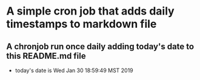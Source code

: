 A simple cron job that adds daily timestamps to markdown file
============================================================
## A chronjob run once daily adding today's date to this README.md file
* today's date is Wed Jan 30 18:59:49 MST 2019
